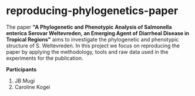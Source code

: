 # reproducing-phylogenetics-paper
The paper **"A Phylogenetic and Phenotypic Analysis of Salmonella enterica Serovar Weltevreden, an Emerging Agent of Diarrheal Disease in Tropical Regions"** aims to investigate the phylogenetic and phenotypic structure of S. Weltevreden. In this project we focus on reproducing the paper by applying the methodology, tools and raw data used in the experiments for the publication.

**Participants**
1. JB Mugi
2. Caroline Kogei

